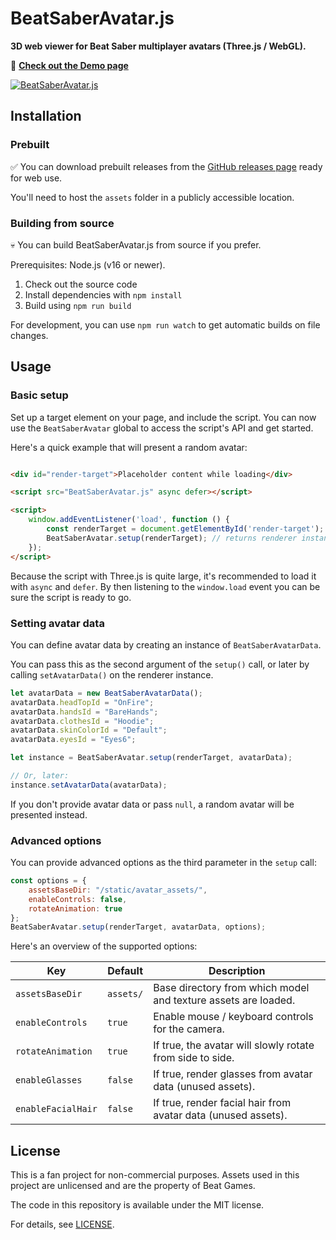 # BeatSaberAvatar.js

**3D web viewer for Beat Saber multiplayer avatars (Three.js / WebGL).**

👀 **[Check out the Demo page](https://roydejong.github.io/BeatSaberAvatar.js/demo.html)**

<a href="https://roydejong.github.io/BeatSaberAvatar.js/demo.html">
    <img src="https://user-images.githubusercontent.com/6772638/153788471-e9bfd46d-40ec-4af8-8a41-80241b9a1a7e.png" alt="BeatSaberAvatar.js"/>
</a>

## Installation

### Prebuilt

✅ You can download prebuilt releases from
the [GitHub releases page](https://github.com/roydejong/BeatSaberAvatar.js/releases/latest) ready for web use.

You'll need to host the `assets` folder in a publicly accessible location.

### Building from source

💀 You can build BeatSaberAvatar.js from source if you prefer.

Prerequisites: Node.js (v16 or newer).

1. Check out the source code
2. Install dependencies with `npm install`
3. Build using `npm run build`

For development, you can use `npm run watch` to get automatic builds on file changes.

## Usage

### Basic setup

Set up a target element on your page, and include the script. You can now use the `BeatSaberAvatar` global to access the
script's API and get started.

Here's a quick example that will present a random avatar:

```html

<div id="render-target">Placeholder content while loading</div>

<script src="BeatSaberAvatar.js" async defer></script>

<script>
    window.addEventListener('load', function () {
        const renderTarget = document.getElementById('render-target');
        BeatSaberAvatar.setup(renderTarget); // returns renderer instance
    });
</script>
```

Because the script with Three.js is quite large, it's recommended to load it with `async` and `defer`. By then listening
to the `window.load` event you can be sure the script is ready to go.

### Setting avatar data

You can define avatar data by creating an instance of `BeatSaberAvatarData`.

You can pass this as the second argument of the `setup()` call, or later by calling `setAvatarData()` on the renderer
instance.

```js
let avatarData = new BeatSaberAvatarData();
avatarData.headTopId = "OnFire";
avatarData.handsId = "BareHands";
avatarData.clothesId = "Hoodie";
avatarData.skinColorId = "Default";
avatarData.eyesId = "Eyes6";

let instance = BeatSaberAvatar.setup(renderTarget, avatarData);

// Or, later:
instance.setAvatarData(avatarData);
```

If you don't provide avatar data or pass `null`, a random avatar will be presented instead.

### Advanced options

You can provide advanced options as the third parameter in the `setup` call:

```js
const options = {
    assetsBaseDir: "/static/avatar_assets/",
    enableControls: false,
    rotateAnimation: true
};
BeatSaberAvatar.setup(renderTarget, avatarData, options);
```

Here's an overview of the supported options:

| Key                | Default   | Description                                                    |
|--------------------|-----------|----------------------------------------------------------------|
| `assetsBaseDir`    | `assets/` | Base directory from which model and texture assets are loaded. |
| `enableControls`   | `true`    | Enable mouse / keyboard controls for the camera.               |
| `rotateAnimation`  | `true`    | If true, the avatar will slowly rotate from side to side.      |
| `enableGlasses`    | `false`   | If true, render glasses from avatar data (unused assets).      |
| `enableFacialHair` | `false`   | If true, render facial hair from avatar data (unused assets).  |

## License

This is a fan project for non-commercial purposes. Assets used in this project are unlicensed and are the property of
Beat Games.

The code in this repository is available under the MIT license.

For details, see [LICENSE](./LICENSE.md).
